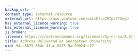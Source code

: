 ```yaml
---
backup_url: ''
content_type: external-resource
external_url: https://www.youtube.com/watch?v=2MTpd7YOnyU
has_external_licence_warning: true
has_external_license_warning: true
is_broken: ''
license: https://creativecommons.org/licenses/by-nc-sa/4.0/
title: Address delivered at Georgetown University
uid: 94cc5875-88dc-47ac-8475-5ae29024ce27
---
```

